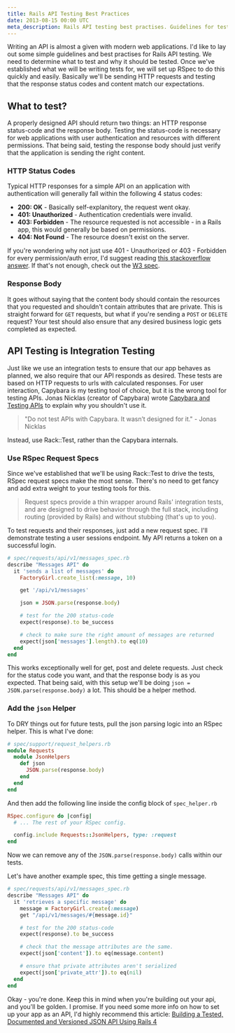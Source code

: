 ```yaml
---
title: Rails API Testing Best Practices
date: 2013-08-15 00:00 UTC
meta_description: Rails API testing best practises. Guidelines for testing an API using RSpec, what we should be testing for and setting correct expectations.
---
```

Writing an API is almost a given with modern web applications. I'd like to lay out some simple guidelines and best practises for Rails API testing. We need to determine what to test and why it should be tested. Once we've established what we will be writing tests for, we will set up RSpec to do this quickly and easily. Basically we'll be sending HTTP requests and testing that the response status codes and content match our expectations.

<h2>What to test?</h2>

A properly designed API should return two things: an HTTP response status-code and the response body. Testing the status-code is necessary for web applications with user authentication and resources with different permissions. That being said, testing the response body should just verify that the application is sending the right content.

<h3>HTTP Status Codes</h3>

Typical HTTP responses for a simple API on an application with authentication will generally fall within the following 4 status codes:

<ul>
<li><strong>200: OK</strong> - Basically self-explanitory, the request went okay.</li>
<li><strong>401: Unauthorized</strong> - Authentication credentials were invalid.</li>
<li><strong>403: Forbidden</strong> - The resource requested is not accessible - in a Rails app, this would generally be based on permissions.</li>
<li><strong>404: Not Found</strong> - The resource doesn't exist on the server.</li>
</ul>

If you're wondering why not just use 401 - Unauthorized or 403 - Forbidden for every permission/auth error, I'd suggest reading <a href="http://stackoverflow.com/a/6937030/492566">this stackoverflow answer</a>. If that's not enough, check out the <a href="http://www.w3.org/Protocols/rfc2616/rfc2616-sec6.html">W3 spec</a>.

<h3>Response Body</h3>

It goes without saying that the content body should contain the resources that you requested and shouldn't contain attributes that are private. This is straight forward for <code>GET</code> requests, but what if you're sending a <code>POST</code> or <code>DELETE</code> request? Your test should also ensure that any desired business logic gets completed as expected.

<h2>API Testing is Integration Testing</h2>

Just like we use an integration tests to ensure that our app behaves as planned, we also require that our API responds as desired. These tests are based on HTTP requests to urls with calculated responses. For user interaction, Capybara is my testing tool of choice, but it is the wrong tool for testing APIs. Jonas Nicklas (creator of Capybara) wrote <a href="http://www.elabs.se/blog/34-capybara-and-testing-apis">Capybara and Testing APIs</a> to explain why you shouldn't use it.

<blockquote>
  "Do not test APIs with Capybara. It wasn’t designed for it." - Jonas Nicklas
</blockquote>

Instead, use Rack::Test, rather than the Capybara internals.

<h3>Use RSpec Request Specs</h3>

Since we've established that we'll be using Rack::Test to drive the tests, RSpec request specs make the most sense. There's no need to get fancy and add extra weight to your testing tools for this.

> Request specs provide a thin wrapper around Rails' integration tests, and are designed to drive behavior through the full stack, including routing (provided by Rails) and without stubbing (that's up to you).

To test requests and their responses, just add a new request spec. I'll demonstrate testing a user sessions endpoint. My API returns a token on a successful login.

```ruby
# spec/requests/api/v1/messages_spec.rb
describe "Messages API" do
  it 'sends a list of messages' do
    FactoryGirl.create_list(:message, 10)

    get '/api/v1/messages'

    json = JSON.parse(response.body)

    # test for the 200 status-code
    expect(response).to be_success

    # check to make sure the right amount of messages are returned
    expect(json['messages'].length).to eq(10)
  end
end
```

This works exceptionally well for get, post and delete requests. Just check for the status code you want, and that the response body is as you expected. That being said, with this setup we'll be doing `json = JSON.parse(response.body)` a lot. This should be a helper method.

### Add the `json` Helper

To DRY things out for future tests, pull the json parsing logic into an RSpec helper. This is what I've done:

```ruby
# spec/support/request_helpers.rb
module Requests
  module JsonHelpers
    def json
      JSON.parse(response.body)
    end
  end
end
```

And then add the following line inside the config block of <code>spec_helper.rb</code>

```ruby
RSpec.configure do |config|
  # ... The rest of your RSpec config.

  config.include Requests::JsonHelpers, type: :request
end
```

Now we can remove any of the <code>JSON.parse(response.body)</code> calls within our tests.

Let's have another example spec, this time getting a single message.

```ruby
# spec/requests/api/v1/messages_spec.rb
describe "Messages API" do
  it 'retrieves a specific message' do
    message = FactoryGirl.create(:message)    
    get "/api/v1/messages/#{message.id}"

    # test for the 200 status-code
    expect(response).to be_success

    # check that the message attributes are the same.
    expect(json['content']).to eq(message.content) 

    # ensure that private attributes aren't serialized
    expect(json['private_attr']).to eq(nil)
  end
end
```

Okay - you're done. Keep this in mind when you're building out your api, and you'll be golden. I promise. If you need some more info on how to set up your app as an API, I'd highly recommend this article: <a href="http://www.emilsoman.com/blog/2013/05/18/building-a-tested/">Building a Tested, Documented and Versioned JSON API Using Rails 4</a>

